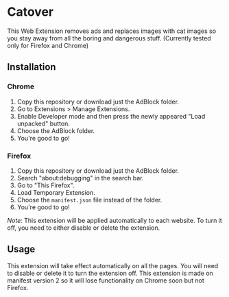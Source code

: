# Catover

This Web Extension removes ads and replaces images with cat images so you stay away from all the boring and dangerous stuff. (Currently tested only for Firefox and Chrome)

## Installation

### Chrome
1. Copy this repository or download just the AdBlock folder.
2. Go to Extensions > Manage Extensions.
3. Enable Developer mode and then press the newly appeared "Load unpacked" button.
4. Choose the AdBlock folder.
5. You're good to go!

### Firefox
1. Copy this repository or download just the AdBlock folder.
2. Search "about:debugging" in the search bar.
3. Go to "This Firefox".
4. Load Temporary Extension.
5. Choose the `manifest.json` file instead of the folder.
6. You're good to go!

*Note:* This extension will be applied automatically to each website. To turn it off, you need to either disable or delete the extension.

## Usage

This extension will take effect automatically on all the pages. You will need to disable or delete it to turn the extension off. This extension is made on manifest version 2 so it will lose functionality on Chrome soon but not Firefox.
